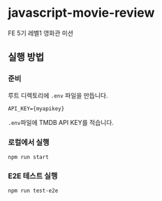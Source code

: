 # javascript-movie-review

FE 5기 레벨1 영화관 미션

## 실행 방법

### 준비

루트 디렉토리에 `.env` 파일을 만듭니다.
```
API_KEY={myapikey}
```
`.env`파일에 TMDB API KEY를 적습니다.

### 로컬에서 실행

```
npm run start
```

### E2E 테스트 실행

```
npm run test-e2e
```

